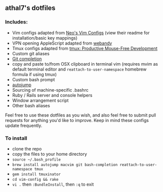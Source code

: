 ## athal7's dotfiles

### Includes:
  - Vim configs adapted from [Neo's Vim Configs](https://github.com/neo/vim-config) (view their readme for installation/basic key mappings)
  - VPN opening AppleScript adapted from [webandy](https://github.com/webandy/applescripts)
  - Tmux configs adapted from [tmux: Productive Mouse-Free Development](http://pragprog.com/book/bhtmux/tmux)
  - Custom git aliases
  - [Git completion](https://github.com/git/git/blob/master/contrib/completion/git-completion.bash)
  - copy and paste to/from OSX clipboard in terminal vim (requires mvim as default terminal editor and `reattach-to-user-namespace` homebrew formula if using tmux)
  - Custom bash prompt
  - [autojump](https://github.com/joelthelion/autojump/wiki)
  - Sourcing of machine-specific .bashrc
  - Ruby / Rails server and console helpers
  - Window arrangement script
  - Other bash aliases

Feel free to use these dotfiles as you wish, and also feel free to submit pull requests for anything you'd like to improve.
Keep in mind these configs update frequently.

### To install
* clone the repo
* copy the files to your home directory
* `source ~/.bash_profile`
* `brew install autojump macvim git bash-completion reattach-to-user-namespace tmux`
* `gem install tmuxinator`
* `cd vim-config && rake`
* `vi .` then `:BundleInstall`, then `:q` to exit
